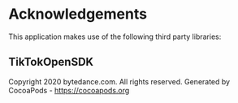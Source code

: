 # Acknowledgements
This application makes use of the following third party libraries:

## TikTokOpenSDK

Copyright 2020 bytedance.com. All rights reserved.
Generated by CocoaPods - https://cocoapods.org

